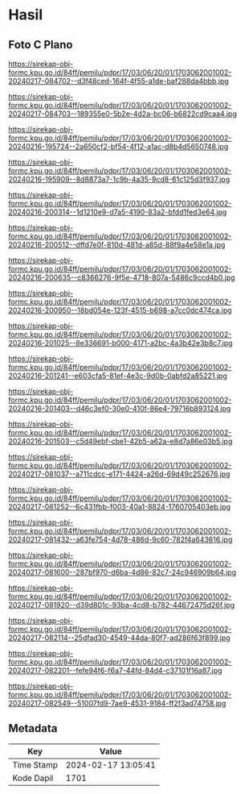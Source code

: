 # Hasil

## Foto C Plano

https://sirekap-obj-formc.kpu.go.id/84ff/pemilu/pdpr/17/03/06/20/01/1703062001002-20240217-084702--d3f48ced-164f-4f55-a1de-baf288da4bbb.jpg

https://sirekap-obj-formc.kpu.go.id/84ff/pemilu/pdpr/17/03/06/20/01/1703062001002-20240217-084703--189355e0-5b2e-4d2a-bc06-b6822cd9caa4.jpg

https://sirekap-obj-formc.kpu.go.id/84ff/pemilu/pdpr/17/03/06/20/01/1703062001002-20240216-195724--2a650cf2-bf54-4f12-a1ac-d8b4d5650748.jpg

https://sirekap-obj-formc.kpu.go.id/84ff/pemilu/pdpr/17/03/06/20/01/1703062001002-20240216-195909--8d8873a7-1c9b-4a35-9cd8-61c125d3f937.jpg

https://sirekap-obj-formc.kpu.go.id/84ff/pemilu/pdpr/17/03/06/20/01/1703062001002-20240216-200314--1d1210e9-d7a5-4190-83a2-bfdd1fed3e64.jpg

https://sirekap-obj-formc.kpu.go.id/84ff/pemilu/pdpr/17/03/06/20/01/1703062001002-20240216-200512--dffd7e0f-810d-481d-a85d-88f9a4e58e1a.jpg

https://sirekap-obj-formc.kpu.go.id/84ff/pemilu/pdpr/17/03/06/20/01/1703062001002-20240216-200635--c8366276-9f5e-4718-807a-5486c9ccd4b0.jpg

https://sirekap-obj-formc.kpu.go.id/84ff/pemilu/pdpr/17/03/06/20/01/1703062001002-20240216-200950--18bd054e-123f-4515-b698-a7cc0dc474ca.jpg

https://sirekap-obj-formc.kpu.go.id/84ff/pemilu/pdpr/17/03/06/20/01/1703062001002-20240216-201025--8e336691-b000-4171-a2bc-4a3b42e3b8c7.jpg

https://sirekap-obj-formc.kpu.go.id/84ff/pemilu/pdpr/17/03/06/20/01/1703062001002-20240216-201241--e603cfa5-81ef-4e3c-9d0b-0abfd2a85221.jpg

https://sirekap-obj-formc.kpu.go.id/84ff/pemilu/pdpr/17/03/06/20/01/1703062001002-20240216-201403--d46c3ef0-30e0-410f-86e4-79716b893124.jpg

https://sirekap-obj-formc.kpu.go.id/84ff/pemilu/pdpr/17/03/06/20/01/1703062001002-20240216-201503--c5d49ebf-cbe1-42b5-a62a-e8d7a86e03b5.jpg

https://sirekap-obj-formc.kpu.go.id/84ff/pemilu/pdpr/17/03/06/20/01/1703062001002-20240217-081037--a711cdcc-e171-4424-a26d-69d49c252676.jpg

https://sirekap-obj-formc.kpu.go.id/84ff/pemilu/pdpr/17/03/06/20/01/1703062001002-20240217-081252--6c431fbb-f003-40a1-8824-1760705403eb.jpg

https://sirekap-obj-formc.kpu.go.id/84ff/pemilu/pdpr/17/03/06/20/01/1703062001002-20240217-081432--a63fe754-4d78-486d-9c60-782f4a643616.jpg

https://sirekap-obj-formc.kpu.go.id/84ff/pemilu/pdpr/17/03/06/20/01/1703062001002-20240217-081600--287bf970-d6ba-4d86-82c7-24c946909b64.jpg

https://sirekap-obj-formc.kpu.go.id/84ff/pemilu/pdpr/17/03/06/20/01/1703062001002-20240217-081920--d39d801c-93ba-4cd8-b782-44672475d26f.jpg

https://sirekap-obj-formc.kpu.go.id/84ff/pemilu/pdpr/17/03/06/20/01/1703062001002-20240217-082114--25dfad30-4549-44da-80f7-ad286f63f899.jpg

https://sirekap-obj-formc.kpu.go.id/84ff/pemilu/pdpr/17/03/06/20/01/1703062001002-20240217-082201--fefe94f6-f6a7-44fd-84d4-c37101f16a87.jpg

https://sirekap-obj-formc.kpu.go.id/84ff/pemilu/pdpr/17/03/06/20/01/1703062001002-20240217-082549--51007fd9-7ae9-4531-9184-ff2f3ad74758.jpg


## Metadata

| Key        | Value               |
| ---------- | ------------------- |
| Time Stamp | 2024-02-17 13:05:41 |
| Kode Dapil | 1701                |



